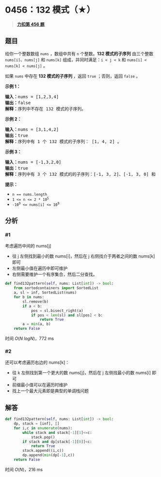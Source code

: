 # 0456：132 模式（★）


> <u>**[力扣第 456 题](https://leetcode.cn/problems/132-pattern/)**</u>

## 题目

<p>给你一个整数数组 <code>nums</code> ，数组中共有 <code>n</code> 个整数。<strong>132 模式的子序列</strong> 由三个整数 <code>nums[i]</code>、<code>nums[j]</code> 和 <code>nums[k]</code> 组成，并同时满足：<code>i < j < k</code> 和 <code>nums[i] < nums[k] < nums[j]</code> 。</p>

<p>如果 <code>nums</code> 中存在 <strong>132 模式的子序列</strong> ，返回 <code>true</code> ；否则，返回 <code>false</code> 。</p>



<p><strong>示例 1：</strong></p>

<pre>
<strong>输入：</strong>nums = [1,2,3,4]
<strong>输出：</strong>false
<strong>解释：</strong>序列中不存在 132 模式的子序列。
</pre>

<p><strong>示例 2：</strong></p>

<pre>
<strong>输入：</strong>nums = [3,1,4,2]
<strong>输出：</strong>true
<strong>解释：</strong>序列中有 1 个 132 模式的子序列： [1, 4, 2] 。
</pre>

<p><strong>示例 3：</strong></p>

<pre>
<strong>输入：</strong>nums = [-1,3,2,0]
<strong>输出：</strong>true
<strong>解释：</strong>序列中有 3 个 132 模式的的子序列：[-1, 3, 2]、[-1, 3, 0] 和 [-1, 2, 0] 。
</pre>



<p><strong>提示：</strong></p>

<ul>
<li><code>n == nums.length</code></li>
<li><code>1 <= n <= 2 * 10<sup>5</sup></code></li>
<li><code>-10<sup>9</sup> <= nums[i] <= 10<sup>9</sup></code></li>
</ul>


## 分析

### #1

考虑遍历中间的 nums[j]
-  往 j 左侧找到最小的数 nums[i]，然后在 j 右侧找介于两者之间的数 nums[k] 即可
- 左侧最小值在遍历中即可维护
- 右侧需要维护一个有序集合，然后二分查找。

```python
def find132pattern(self, nums: List[int]) -> bool:
	from sortedcontainers import SortedList
	a, sl = inf, SortedList(nums)
	for b in nums:
		sl.remove(b)
		if a < b:
			pos = sl.bisect_right(a)
			if pos < len(sl) and sl[pos] < b:
				return True
		a = min(a, b)
	return False
```

时间 $O(N \ log N)$，772 ms

### #2

还可以考虑遍历右边的 nums[k]：
- 往 k 左侧找到第一个更大的数 nums[j]，然后在 j 左侧找最小的数 nums[i] 即可
- 前缀最小值可以在遍历时维护
- 找上一个最大元素即是典型的单调栈问题

## 解答

```python
def find132pattern(self, nums: List[int]) -> bool:
	dp, stack = [inf], []
	for i,c in enumerate(nums):
		while stack and stack[-1][1]<=c:
			stack.pop()
		if stack and dp[stack[-1][0]]<c:
			return True
		stack.append((i,c))
		dp.append(min(dp[-1],c))
	return False
```

时间 $O(N)$，216 ms
